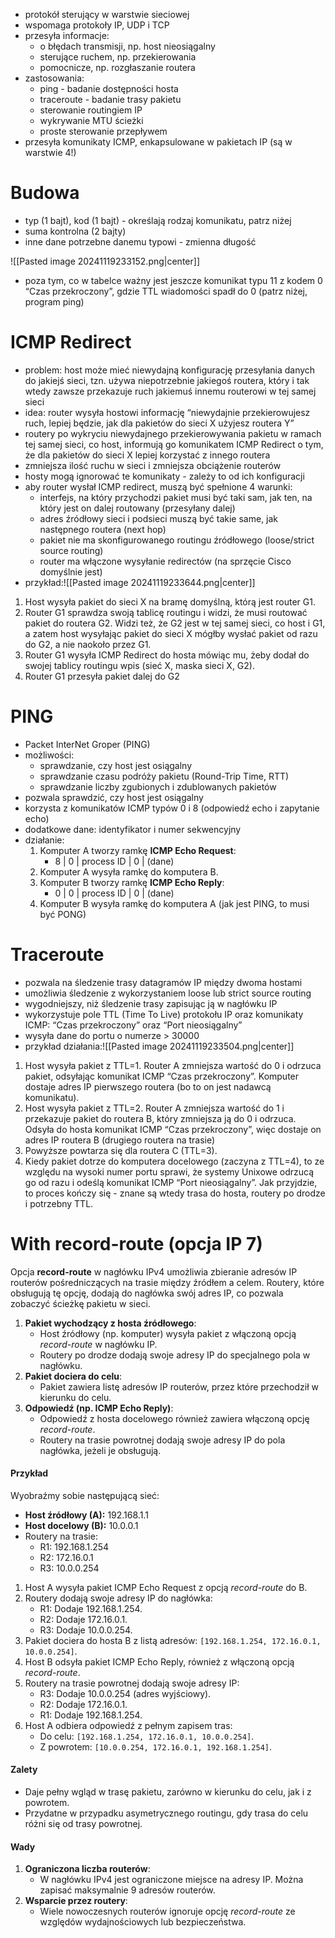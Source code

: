- protokół sterujący w warstwie sieciowej
- wspomaga protokoły IP, UDP i TCP
- przesyła informacje:
	- o błędach transmisji, np. host nieosiągalny
	- sterujące ruchem, np. przekierowania
	- pomocnicze, np. rozgłaszanie routera
- zastosowania:
	- ping - badanie dostępności hosta
	- traceroute - badanie trasy pakietu
	- sterowanie routingiem IP
	- wykrywanie MTU ścieżki
	- proste sterowanie przepływem
- przesyła komunikaty ICMP, enkapsulowane w pakietach IP (są w warstwie 4!)
# Budowa

- typ (1 bajt), kod (1 bajt) - określają rodzaj komunikatu, patrz niżej
- suma kontrolna (2 bajty)
- inne dane potrzebne danemu typowi - zmienna długość

![[Pasted image 20241119233152.png|center]]

- poza tym, co w tabelce ważny jest jeszcze komunikat typu 11 z kodem 0 “Czas
przekroczony”, gdzie TTL wiadomości spadł do 0 (patrz niżej, program ping)


# ICMP Redirect

- problem: host może mieć niewydajną konfigurację przesyłania danych do jakiejś sieci, tzn. używa niepotrzebnie jakiegoś routera, który i tak wtedy zawsze przekazuje ruch jakiemuś innemu routerowi w tej samej sieci
- idea: router wysyła hostowi informację “niewydajnie przekierowujesz ruch, lepiej będzie, jak dla pakietów do sieci X użyjesz routera Y”
- routery po wykryciu niewydajnego przekierowywania pakietu w ramach tej samej sieci, co host, informują go komunikatem ICMP Redirect o tym, że dla pakietów do sieci X lepiej korzystać z innego routera
- zmniejsza ilość ruchu w sieci i zmniejsza obciążenie routerów
- hosty mogą ignorować te komunikaty - zależy to od ich konfiguracji
- aby router wysłał ICMP redirect, muszą być spełnione 4 warunki:
	- interfejs, na który przychodzi pakiet musi być taki sam, jak ten, na który jest on dalej routowany (przesyłany dalej)
	- adres źródłowy sieci i podsieci muszą być takie same, jak następnego routera (next hop)
	- pakiet nie ma skonfigurowanego routingu źródłowego (loose/strict source routing)
	- router ma włączone wysyłanie redirectów (na sprzęcie Cisco domyślnie jest)
- przykład:![[Pasted image 20241119233644.png|center]]
1. Host wysyła pakiet do sieci X na bramę domyślną, którą jest router G1.
2. Router G1 sprawdza swoją tablicę routingu i widzi, że musi routować pakiet do routera G2. Widzi też, że G2 jest w tej samej sieci, co host i G1, a zatem host wysyłając pakiet do sieci X mógłby wysłać pakiet od razu do G2, a nie naokoło przez G1.
3. Router G1 wysyła ICMP Redirect do hosta mówiąc mu, żeby dodał do swojej tablicy routingu wpis (sieć X, maska sieci X, G2).
4. Router G1 przesyła pakiet dalej do G2


# PING

- Packet InterNet Groper (PING)
- możliwości:
	- sprawdzanie, czy host jest osiągalny
	- sprawdzanie czasu podróży pakietu (Round-Trip Time, RTT)
	- sprawdzanie liczby zgubionych i zdublowanych pakietów
- pozwala sprawdzić, czy host jest osiągalny
- korzysta z komunikatów ICMP typów 0 i 8 (odpowiedź echo i zapytanie echo)
- dodatkowe dane: identyfikator i numer sekwencyjny
- działanie:
	1. Komputer A tworzy ramkę **ICMP Echo Request**: 
		- 8 | 0 | process ID | 0 | (dane)
	2. Komputer A wysyła ramkę do komputera B.
	3. Komputer B tworzy ramkę **ICMP Echo Reply**:
		-  0 | 0 | process ID | 0 | (dane)
	4. Komputer B wysyła ramkę do komputera A (jak jest PING, to musi być PONG)

# Traceroute

- pozwala na śledzenie trasy datagramów IP między dwoma hostami
- umożliwia śledzenie z wykorzystaniem loose lub strict source routing
- wygodniejszy, niż śledzenie trasy zapisując ją w nagłówku IP
- wykorzystuje pole TTL (Time To Live) protokołu IP oraz komunikaty ICMP: “Czas przekroczony” oraz “Port nieosiągalny”
- wysyła dane do portu o numerze > 30000
- przykład działania:![[Pasted image 20241119233504.png|center]]
1. Host wysyła pakiet z TTL=1. Router A zmniejsza wartość do 0 i odrzuca pakiet, odsyłając komunikat ICMP “Czas przekroczony”. Komputer dostaje adres IP pierwszego routera (bo to on jest nadawcą komunikatu).
2. Host wysyła pakiet z TTL=2. Router A zmniejsza wartość do 1 i przekazuje pakiet do routera B, który zmniejsza ją do 0 i odrzuca. Odsyła do hosta komunikat ICMP “Czas przekroczony”, więc dostaje on adres IP routera B (drugiego routera na trasie)
3. Powyższe powtarza się dla routera C (TTL=3).
4. Kiedy pakiet dotrze do komputera docelowego (zaczyna z TTL=4), to ze względu na wysoki numer portu sprawi, że systemy Unixowe odrzucą go od razu i odeślą komunikat ICMP “Port nieosiągalny”. Jak przyjdzie, to proces kończy się - znane są wtedy trasa do hosta, routery po drodze i potrzebny TTL.

# With record-route (opcja IP 7)

Opcja **record-route** w nagłówku IPv4 umożliwia zbieranie adresów IP routerów pośredniczących na trasie między źródłem a celem. Routery, które obsługują tę opcję, dodają do nagłówka swój adres IP, co pozwala zobaczyć ścieżkę pakietu w sieci.

1. **Pakiet wychodzący z hosta źródłowego**:
    - Host źródłowy (np. komputer) wysyła pakiet z włączoną opcją _record-route_ w nagłówku IP.
    - Routery po drodze dodają swoje adresy IP do specjalnego pola w nagłówku.
2. **Pakiet dociera do celu**:
    - Pakiet zawiera listę adresów IP routerów, przez które przechodził w kierunku do celu.
3. **Odpowiedź (np. ICMP Echo Reply)**:
    - Odpowiedź z hosta docelowego również zawiera włączoną opcję _record-route_.
    - Routery na trasie powrotnej dodają swoje adresy IP do pola nagłówka, jeżeli je obsługują.
#### **Przykład**

Wyobraźmy sobie następującą sieć:

- **Host źródłowy (A):** 192.168.1.1
- **Host docelowy (B):** 10.0.0.1
- Routery na trasie:
    - R1: 192.168.1.254
    - R2: 172.16.0.1
    - R3: 10.0.0.254
1. Host A wysyła pakiet ICMP Echo Request z opcją _record-route_ do B.
2. Routery dodają swoje adresy IP do nagłówka:
    - R1: Dodaje 192.168.1.254.
    - R2: Dodaje 172.16.0.1.
    - R3: Dodaje 10.0.0.254.
3. Pakiet dociera do hosta B z listą adresów: `[192.168.1.254, 172.16.0.1, 10.0.0.254]`.
4. Host B odsyła pakiet ICMP Echo Reply, również z włączoną opcją _record-route_.
5. Routery na trasie powrotnej dodają swoje adresy IP:
    - R3: Dodaje 10.0.0.254 (adres wyjściowy).
    - R2: Dodaje 172.16.0.1.
    - R1: Dodaje 192.168.1.254.
6. Host A odbiera odpowiedź z pełnym zapisem tras:
    - Do celu: `[192.168.1.254, 172.16.0.1, 10.0.0.254]`.
    - Z powrotem: `[10.0.0.254, 172.16.0.1, 192.168.1.254]`.
#### **Zalety**

- Daje pełny wgląd w trasę pakietu, zarówno w kierunku do celu, jak i z powrotem.
- Przydatne w przypadku asymetrycznego routingu, gdy trasa do celu różni się od trasy powrotnej.
#### **Wady**

1. **Ograniczona liczba routerów**:
    - W nagłówku IPv4 jest ograniczone miejsce na adresy IP. Można zapisać maksymalnie 9 adresów routerów.
2. **Wsparcie przez routery**:
    - Wiele nowoczesnych routerów ignoruje opcję _record-route_ ze względów wydajnościowych lub bezpieczeństwa.